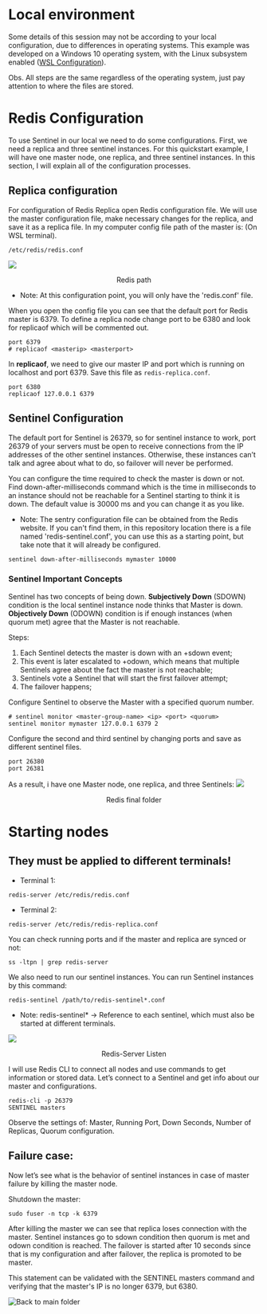 # Local environment
Some details of this session may not be according to your local configuration, due to differences in operating systems. This example was developed on a Windows 10 operating system, with the Linux subsystem enabled ([WSL Configuration](https://docs.microsoft.com/pt-br/windows/wsl/install-win10)).

Obs. All steps are the same regardless of the operating system, just pay attention to where the files are stored.

# Redis Configuration
To use Sentinel in our local we need to do some configurations. First, we need a replica and three sentinel instances. For this quickstart example, I will have one master node, one replica, and three sentinel instances. In this section, I will explain all of the configuration processes.

## Replica configuration
For configuration of Redis Replica open Redis configuration file. We will use the master configuration file, make necessary changes for the replica, and save it as a replica file. In my computer config file path of the master is: (On WSL terminal).

``` /etc/redis/redis.conf ```

![](./.github/RedisPath.PNG)
<p align="center"> Redis path </p>

- Note: At this configuration point, you will only have the 'redis.conf' file.

When you open the config file you can see that the default port for Redis master is 6379. To define a replica node change port to be 6380 and look for replicaof which will be commented out.

```
port 6379
# replicaof <masterip> <masterport>
```

In **replicaof**, we need to give our master IP and port which is running on localhost and port 6379. Save this file as ```redis-replica.conf```.

```
port 6380
replicaof 127.0.0.1 6379
```

## Sentinel Configuration
The default port for Sentinel is 26379, so for sentinel instance to work, port 26379 of your servers must be open to receive connections from the IP addresses of the other sentinel instances. Otherwise, these instances can’t talk and agree about what to do, so failover will never be performed.

You can configure the time required to check the master is down or not. Find down-after-milliseconds command which is the time in milliseconds to an instance should not be reachable for a Sentinel starting to think it is down. The default value is 30000 ms and you can change it as you like.

- Note: The sentry configuration file can be obtained from the Redis website. If you can't find them, in this repository location there is a file named 'redis-sentinel.conf', you can use this as a starting point, but take note that it will already be configured.

```
sentinel down-after-milliseconds mymaster 10000
```

### Sentinel Important Concepts
Sentinel has two concepts of being down. **Subjectively Down** (SDOWN) condition is the local sentinel instance node thinks that Master is down. **Objectively Down** (ODOWN) condition is if enough instances (when quorum met) agree that the Master is not reachable.

Steps:
1. Each Sentinel detects the master is down with an +sdown event;
2. This event is later escalated to +odown, which means that multiple Sentinels agree about the fact the master is not reachable;
3. Sentinels vote a Sentinel that will start the first failover attempt;
4. The failover happens;

Configure Sentinel to observe the Master with a specified quorum number.

```
# sentinel monitor <master-group-name> <ip> <port> <quorum>
sentinel monitor mymaster 127.0.0.1 6379 2
```

Configure the second and third sentinel by changing ports and save as different sentinel files.

```
port 26380
port 26381
```

As a result, i have one Master node, one replica, and three Sentinels:
![](./.github/RedisPath.PNG)
<p align="center"> Redis final folder </p>

# Starting nodes
## They must be applied to different terminals!
- Terminal 1:
```
redis-server /etc/redis/redis.conf
```
- Terminal 2:
```
redis-server /etc/redis/redis-replica.conf
```

You can check running ports and if the master and replica are synced or not:

```
ss -ltpn | grep redis-server
```

We also need to run our sentinel instances. You can run Sentinel instances by this command:

```
redis-sentinel /path/to/redis-sentinel*.conf
```
- Note: redis-sentinel* -> Reference to each sentinel, which must also be started at different terminals.

![](./.github/RedisServerListen.PNG)
<p align="center"> Redis-Server Listen </p>

I will use Redis CLI to connect all nodes and use commands to get information or stored data. Let’s connect to a Sentinel and get info about our master and configurations.

```
redis-cli -p 26379
SENTINEL masters
```

Observe the settings of: Master, Running Port, Down Seconds, Number of Replicas, Quorum configuration.

## Failure case:
Now let’s see what is the behavior of sentinel instances in case of master failure by killing the master node.

Shutdown the master:
```
sudo fuser -n tcp -k 6379
```

After killing the master we can see that replica loses connection with the master. Sentinel instances go to sdown condition then quorum is met and odown condition is reached. The failover is started after 10 seconds since that is my configuration and after failover, the replica is promoted to be master.

This statement can be validated with the SENTINEL masters command and verifying that the master's IP is no longer 6379, but 6380.

![Back to main folder](../../main)